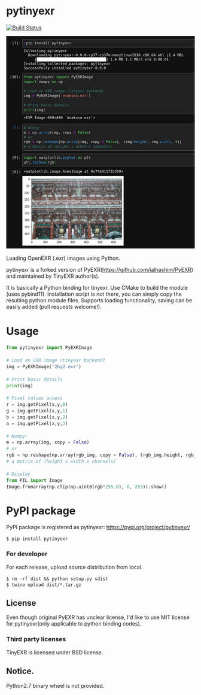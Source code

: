 # pytinyexr

[![Build Status](https://travis-ci.org/syoyo/PyEXR.svg?branch=master)](https://travis-ci.org/syoyo/PyEXR)

![screenshot](screenshot.png)

Loading OpenEXR (.exr) images using Python.

pytinyexr is a forked version of PyEXR(https://github.com/ialhashim/PyEXR) and maintained by TinyEXR author(s).

It is basically a Python binding for tinyexr. Use CMake to build the module (uses pybind11). Installation script is not there, you can simply copy the resulting python module files. Supports loading functionality, saving can be easily added (pull requests welcome!).

# Usage
```python
from pytinyexr import PyEXRImage

# Load an EXR image (tinyexr backend)
img = PyEXRImage('2by2.exr')

# Print basic details
print(img)

# Pixel values access
r = img.getPixel(x,y,0)
g = img.getPixel(x,y,1)
b = img.getPixel(x,y,2)
a = img.getPixel(x,y,3)

# Numpy:
m = np.array(img, copy = False)
# or
rgb = np.reshape(np.array(rgb_img, copy = False), (rgb_img.height, rgb_img.width, 4))
# a matrix of (height x width x channels)

# Display
from PIL import Image
Image.fromarray(np.clip(np.uint8(rgb*255.0), 0, 255)).show()
```

# PyPI package

PyPI package is registered as pytinyexr: https://pypi.org/project/pytinyexr/

```
$ pip install pytinyexr
```

### For developer

For each release, upload source distribution from local.

```
$ rm -rf dist && python setup.py sdist
$ twine upload dist/*.tar.gz
```

## License

Even though original PyEXR has unclear license, I'd like to use MIT license for pytinyexr(only applicable to python binding codes).

### Third party licenses

TinyEXR is licensed under BSD license.


## Notice.

Python2.7 binary wheel is not provided.
